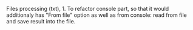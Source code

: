 Files processing (txt),
	1. To refactor console part, so that it would additionaly has "From file" option as well as from console: read from file and save result into the file.
